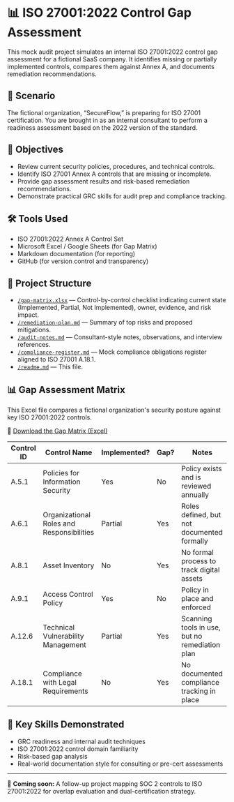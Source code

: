 # 📊 ISO 27001:2022 Control Gap Assessment

This mock audit project simulates an internal ISO 27001:2022 control gap assessment for a fictional SaaS company. It identifies missing or partially implemented controls, compares them against Annex A, and documents remediation recommendations.

## 🧩 Scenario
The fictional organization, “SecureFlow,” is preparing for ISO 27001 certification. You are brought in as an internal consultant to perform a readiness assessment based on the 2022 version of the standard.

## 📌 Objectives
- Review current security policies, procedures, and technical controls.
- Identify ISO 27001 Annex A controls that are missing or incomplete.
- Provide gap assessment results and risk-based remediation recommendations.
- Demonstrate practical GRC skills for audit prep and compliance tracking.

## 🛠️ Tools Used
- ISO 27001:2022 Annex A Control Set
- Microsoft Excel / Google Sheets (for Gap Matrix)
- Markdown documentation (for reporting)
- GitHub (for version control and transparency)

## 📄 Project Structure
- [`/gap-matrix.xlsx`](https://github.com/JoleanMcPherson/iso-27001-gap-assessment/blob/800cc1d33aa76c2499ca5ded9a3cd509703ff0eb/Gap%20Assessment%20Matrix.xlsx) — Control-by-control checklist indicating current state (Implemented, Partial, Not Implemented), owner, evidence, and risk impact.
- [`/remediation-plan.md`](./remediation-plan.md) — Summary of top risks and proposed mitigations.
- [`/audit-notes.md`](./audit-notes.md) — Consultant-style notes, observations, and interview references.
- [`/compliance-register.md`](https://github.com/JoleanMcPherson/iso-27001-gap-assessment/blob/3688b50780d465116f4d872fb66a317671833e55/compliance-register.md) — Mock compliance obligations register aligned to ISO 27001 A.18.1.
- [`/readme.md`](./readme.md) — This file.

## 📊 Gap Assessment Matrix

This Excel file compares a fictional organization's security posture against key ISO 27001:2022 controls.

🔗 [Download the Gap Matrix (Excel)](https://github.com/JoleanMcPherson/iso-27001-gap-assessment/blob/4ca476cefc500850eef407ad16ab90e4e289fec4/Gap%20Assessment%20Matrix.xlsx)

| Control ID | Control Name                                | Implemented? | Gap? | Notes                                        |
|------------|---------------------------------------------|--------------|------|----------------------------------------------|
| A.5.1      | Policies for Information Security           | Yes          | No   | Policy exists and is reviewed annually       |
| A.6.1      | Organizational Roles and Responsibilities   | Partial      | Yes  | Roles defined, but not documented formally   |
| A.8.1      | Asset Inventory                             | No           | Yes  | No formal process to track digital assets    |
| A.9.1      | Access Control Policy                       | Yes          | No   | Policy in place and enforced                 |
| A.12.6     | Technical Vulnerability Management          | Partial      | Yes  | Scanning tools in use, but no remediation plan |
| A.18.1     | Compliance with Legal Requirements          | No           | Yes  | No documented compliance tracking in place   |

## 🧠 Key Skills Demonstrated
- GRC readiness and internal audit techniques
- ISO 27001:2022 control domain familiarity
- Risk-based gap analysis
- Real-world documentation style for consulting or pre-cert assessments

---

🚧 **Coming soon:** A follow-up project mapping SOC 2 controls to ISO 27001:2022 for overlap evaluation and dual-certification strategy.

